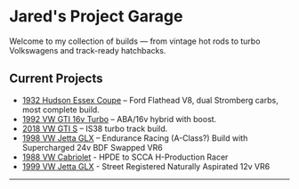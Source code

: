 # Jared's Project Garage

Welcome to my collection of builds — from vintage hot rods to turbo Volkswagens and track-ready hatchbacks.

## Current Projects
- [1932 Hudson Essex Coupe](cars/hudson-essex.md) – Ford Flathead V8, dual Stromberg carbs, most complete build.
- [1992 VW GTI 16v Turbo](cars/mk2-16vt.md) – ABA/16v hybrid with boost.
- [2018 VW GTI S](cars/mk7-5-gti.md) – IS38 turbo track build.
- [1998 VW Jetta GLX](cars/98-vr6-jetta.md) – Endurance Racing (A-Class?) Build with Supercharged 24v BDF Swapped VR6
- [1988 VW Cabriolet](cars/mk1-cabriolet.md) - HPDE to SCCA H-Production Racer
- [1999 VW Jetta GLX](cars/99-vr6-jetta.md) - Street Registered Naturally Aspirated 12v VR6

---
